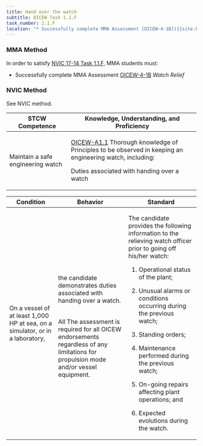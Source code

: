 ```yaml
---
title: Hand over the watch
subtitle: OICEW Task 1.1.F 
task_number: 1.1.F
location: "* Successfully complete MMA Assessment [OICEW-4-1B]({{site.baseurl}}/assessments/Engine/OICEW-4-1B) *Watch Relief*" 
---
```



### MMA Method

In order to satisfy  [NVIC 17-14  Task  1.1.F]({{site.baseurl}}/assets/images/nvic-17-14.pdf), MMA students must:

* Successfully complete MMA Assessment [OICEW-4-1B]({{site.baseurl}}/assessments/Engine/OICEW-4-1B) *Watch Relief*


### NVIC Method

<a onclick="togglevisibility('nvic_methods')" >See NVIC method.</a>

<div id='nvic_methods' class='hide'>

<table>
<thead>
<tr>
<th class='forty'> STCW Competence </th>
<th class='sixty'> Knowledge, Understanding, and Proficiency </th>
</tr>
</thead>




<tbody>
<tr><td markdown='1'>

Maintain a safe engineering watch

</td><td markdown='1'>

[OICEW-A1.1](../../tables/31.html#OICEW-A1.1) Thorough knowledge of Principles to be observed in keeping an engineering watch, including: 

Duties associated with handing over a watch

</td></tr>


</tbody>
</table>


<table>
<thead>
<tr><th class='twenty'>  Condition </th><th class='twenty'> Behavior </th><th  class='sixty'>Standard </th></tr>
</thead>
<tbody >



<tr><td markdown='1'>

On a vessel of at least 1,000 HP at sea, on a simulator, or in a laboratory,

</td><td markdown='1'>

the candidate demonstrates duties associated with handing over a watch.

<br>

<div class="tooltip">All
<span class="tooltiptext">
The assessment is required for all OICEW endorsements regardless of any limitations for propulsion mode and/or vessel equipment.
</span>
</div>


</td><td markdown='1'>

The candidate provides the following information to the relieving watch officer prior to going off his/her watch:

1. Operational status of the plant;

2. Unusual alarms or conditions occurring during the previous watch;

3. Standing orders;

4. Maintenance performed during the previous watch;

5. On-going repairs affecting plant operations; and

6. Expected evolutions during the watch.

</td></tr>
</tbody>
</table>
</div>
